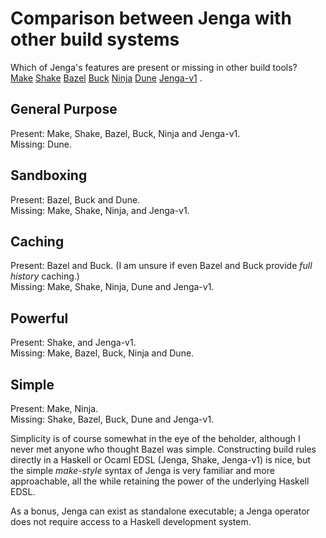 
# Comparison between Jenga with other build systems

Which of Jenga's features are present or missing in other build tools?\
[Make](https://en.wikipedia.org/wiki/Make_(software))
[Shake](https://shakebuild.com/)
[Bazel](https://bazel.build/)
[Buck](https://buck2.build/)
[Ninja](https://ninja-build.org/)
[Dune](https://dune.build/)
[Jenga-v1](history.md)
.

## General Purpose
Present: Make, Shake, Bazel, Buck, Ninja and Jenga-v1.\
Missing: Dune.

## Sandboxing
Present: Bazel, Buck and Dune.\
Missing: Make, Shake, Ninja, and Jenga-v1.

## Caching
Present: Bazel and Buck. (I am unsure if even Bazel and Buck provide _full history_ caching.)\
Missing: Make, Shake, Ninja, Dune and Jenga-v1.

## Powerful
Present: Shake, and Jenga-v1.\
Missing: Make, Bazel, Buck, Ninja and Dune.

## Simple
Present: Make, Ninja.\
Missing: Shake, Bazel, Buck, Dune and Jenga-v1.

Simplicity is of course somewhat in the eye of the beholder,
although I never met anyone who thought Bazel was simple.
Constructing build rules directly in a Haskell or Ocaml EDSL (Jenga, Shake, Jenga-v1) is nice,
but the simple _make-style_ syntax of Jenga is very familiar and more approachable, all the while retaining the power of the underlying Haskell EDSL.

As a bonus, Jenga can exist as standalone executable;
a Jenga operator does not require access to a Haskell development system.
